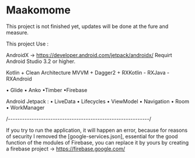 # Maakomome


This project is not finished yet, updates will be done at the fure and measure.

This project Use :

AndroidX -> https://developer.android.com/jetpack/androidx/
Requirt Android Studio 3.2  or  higher.

Kotlin + Clean Architecture MVVM + Dagger2 + RXKotlin - RXJava - RXAndroid

• Glide • Anko •Timber •Firebase

Android Jetpack : • LiveData • Lifecycles • ViewModel • Navigation • Room • WorkManager



/*------------------------------------------------------------*/

If you try to run the application, it will happen an error, because for reasons of security I removed the [google-services.json], essential for the good function of the modules of Firebase, you can replace it by yours by creating a firebase project -> https://firebase.google.com/


